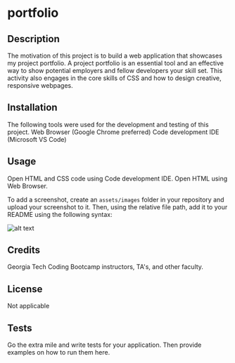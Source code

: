 # portfolio

## Description

The motivation of this project is to build a web application that showcases my project portfolio. A project portfolio is an essential tool and an effective way to show potential employers and fellow developers your skill set. This activity also engages in the core skills of CSS and how to design creative, responsive webpages. 

## Installation

The following tools were used for the development and testing of this project. Web Browser (Google Chrome preferred) Code development IDE (Microsoft VS Code)

## Usage

Open HTML and CSS code using Code development IDE. Open HTML using Web Browser.

To add a screenshot, create an `assets/images` folder in your repository and upload your screenshot to it. Then, using the relative file path, add it to your README using the following syntax:

![alt text](assets/images/screenshot.png)

## Credits

Georgia Tech Coding Bootcamp instructors, TA's, and other faculty.

## License

Not applicable

## Tests

Go the extra mile and write tests for your application. Then provide examples on how to run them here.
